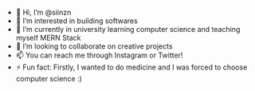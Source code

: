 - 👋 Hi, I’m @siinzn
- 👀 I’m interested in building softwares
- 🌱 I’m currently in university learning computer science and teaching myself MERN Stack
- 💞️ I’m looking to collaborate on creative projects
- 📫 You can reach me through Instagram or Twitter!
- ⚡ Fun fact: Firstly, I wanted to do medicine and I was forced to choose computer science :) 

<!---
siinzn/siinzn is a ✨ special ✨ repository because its `README.md` (this file) appears on your GitHub profile.
You can click the Preview link to take a look at your changes.
--->
